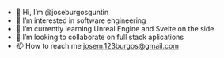 - 👋 Hi, I’m @joseburgosguntin
- 👀 I’m interested in software engineering
- 🌱 I’m currently learning Unreal Engine and Svelte on the side.
- 💞️ I’m looking to collaborate on full stack aplications
- 📫 How to reach me josem.123burgos@gmail.com

<!---
joseburgosguntin/joseburgosguntin is a ✨ special ✨ repository because its `README.md` (this file) appears on your GitHub profile.
You can click the Preview link to take a look at your changes.
--->

